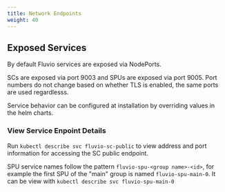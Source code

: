 ```yaml
---
title: Network Endpoints
weight: 40
---
```


## Exposed Services

By default Fluvio services are exposed via NodePorts.

SCs are exposed via port 9003 and SPUs are exposed via port 9005. Port numbers do not change based on whether TLS is enabled, the same ports are used regardlesss.

Service behavior can be configured at installation by overriding values in the helm charts.

### View Service Enpoint Details

Run `kubectl describe svc fluvio-sc-public` to view address and port information for accessing the SC public endpoint.

SPU service names follow the pattern `fluvio-spu-<group name>-<id>`, for example the first SPU of the "main" group is named `fluvio-spu-main-0`. It can be view with `kubectl describe svc fluvio-spu-main-0`
